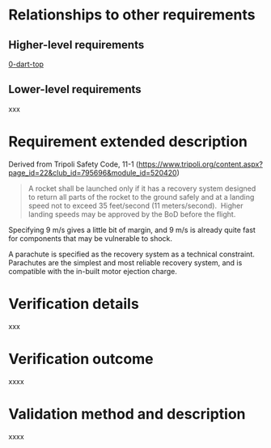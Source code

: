 # Relationships to other requirements
## Higher-level requirements
[0-dart-top](50-System-Trees/dart/0-dart-top.md)
## Lower-level requirements
xxx

# Requirement extended description
Derived from Tripoli Safety Code, 11-1 (https://www.tripoli.org/content.aspx?page_id=22&club_id=795696&module_id=520420)
>A rocket shall be launched only if it has a recovery system designed to return all parts of the rocket to the ground safely and at a landing speed not to exceed 35 feet/second (11 meters/second).  Higher landing speeds may be approved by the BoD before the flight.

Specifying 9 m/s gives a little bit of margin, and 9 m/s is already quite fast for components that may be vulnerable to shock.

A parachute is specified as the recovery system as a technical constraint. Parachutes are the simplest and most reliable recovery system, and is compatible with the in-built motor ejection charge.

# Verification details
xxx

# Verification outcome
xxxx

# Validation method and description
xxxx